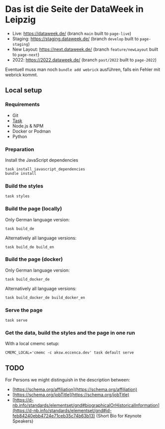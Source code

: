 # Das ist die Seite der DataWeek in Leipzig

- Live: https://dataweek.de/ (branch `main` built to `page-live`)
- Staging: https://staging.dataweek.de/ (branch `develop` built to `page-staging`)
- New Layout: https://next.dataweek.de/ (branch `feature/newLayout` built to `page-next`)
- 2022: https://2022.dataweek.de/ (branch `past/2022` built to `page-2022`)

Eventuell muss man noch `bundle add webrick` ausführen, falls ein Fehler mit webrick kommt.

## Local setup

### Requirements

- Git
- [Task](https://taskfile.dev/)
- Node.js & NPM
- Docker or Podman
- Python

### Preparation

Install the JavaScript dependencies
```
task install_javascript_dependencies
bundle install
```

### Build the styles

```
task styles
```

### Build the page (locally)

Only German language version:
```
task build_de
```

Alternatively all language versions:

```
task build_de build_en
```

### Build the page (docker)

Only German language version:
```
task build_docker_de
```

Alternatively all language versions:

```
task build_docker_de build_docker_en
```

### Serve the page

```
task serve
```

### Get the data, build the styles and the page in one run

With a local cmemc setup:

```
CMEMC_LOCAL='cmemc -c aksw.eccenca.dev' task default serve
```

## TODO

For Persons we might distinguish in the description between:
- [https://schema.org/affiliation](https://schema.org/affiliation)
- [https://schema.org/jobTitle](https://schema.org/jobTitle)
- [https://d-nb.info/standards/elementset/gnd#biographicalOrHistoricalInformation](https://d-nb.info/standards/elementset/gnd#id-feb84240ebb4724e71ceb35c74b63b13) (Short Bio for Keynote Speakers)

